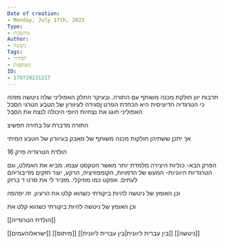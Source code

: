 ```yaml
---
Date of creation:
- Monday, July 17th, 2023
Type:
- מחשבות
Author:
- ניטשה
Tags:
- לסידור
- מעופפות
ID:
- 170720231217
---
```


תרבות יוון חולקת מכנה משותף עם התורה. ובעיקר החלק האפוליני שלה
ניטשה מזהה כי הטרגדיה הדיוניסית היא הכחדת הפרט
ןסגידה לעיוורון של הטבע הטרגי
הסבל
האפוליני חוגג את נצחיות היופי היכולה לנצח את הסבל

התורה מדברת על בחירה חפשיצ

אך יתכן ששתיהן חולקות מכנה משותף של מאבק בעיוורון של הטבע המיתי

הולדת הטרגדיה פרק 16

הפרק הבא- כוליות היצירה מלמדת יותר מאשר הטקסט עצמו. מביא את האמלט, וגם הטרגדיות היווניות- המעש של הדמויות, הקומפוזיציה, הרקע, יוצר חזקים מדיבוריהם לעתים. אפקט כמו מוזיקלי.
מזכיר לי את סרנו ד ברזק

וכן האומץ של ניטשה להיות ביקורתי כשהוא קלט את הרעיון. זה יפהפה

וכן האומץ של ניטשה להיות ביקורתי כשהוא קלט את 


[[הולדת הטרגדיה]]

[[ישראלוהעמים]]
[[מיתוס]]
[[בין עברית ליוונית|בין עברית ליוונית]]
[[ניטשה]]


